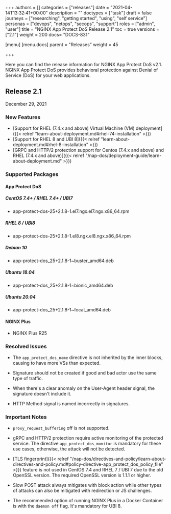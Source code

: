 +++
authors = []
categories = ["releases"]
date = "2021-04-14T13:32:41+00:00"
description = ""
doctypes = ["task"]
draft = false
journeys = ["researching", "getting started", "using", "self service"]
personas = ["devops", "netops", "secops", "support"]
roles = ["admin", "user"]
title = "NGINX App Protect DoS Release 2.1"
toc = true
versions = ["2.1"]
weight = 200
docs= "DOCS-831"

[menu]
  [menu.docs]
    parent = "Releases"
    weight = 45

+++

Here you can find the release information for NGINX App Protect DoS v2.1. NGINX App Protect DoS provides behavioral protection against Denial of Service (DoS) for your web applications. 

## Release 2.1

December 29, 2021

### New Features

- [Support for RHEL (7.4.x and above) Virtual Machine (VM) deployment]({{< relref "learn-about-deployment.md#rhel-74-installation" >}})
- [Support for RHEL 8 and UBI 8]({{< relref "learn-about-deployment.md#rhel-8-installation" >}})
- [GRPC and HTTP/2 protection support for Centos (7.4.x and above) and RHEL (7.4.x and above)]({{< relref "/nap-dos/deployment-guide/learn-about-deployment.md" >}})

### Supported Packages

#### App Protect DoS

##### CentOS 7.4+ / RHEL 7.4+ / UBI7
- app-protect-dos-25+2.1.8-1.el7.ngx.el7.ngx.x86_64.rpm

##### RHEL 8 / UBI8
- app-protect-dos-25+2.1.8-1.el8.ngx.el8.ngx.x86_64.rpm

##### Debian 10
- app-protect-dos_25+2.1.8-1~buster_amd64.deb

##### Ubuntu 18.04
- app-protect-dos_25+2.1.8-1~bionic_amd64.deb

##### Ubuntu 20.04
- app-protect-dos_25+2.1.8-1~focal_amd64.deb

#### NGINX Plus
- NGINX Plus R25

### Resolved Issues

- The `app_protect_dos_name` directive is not inherited by the inner blocks, causing to have more VSs than expected.

- Signature should not be created if good and bad actor use the same type of traffic.

- When there's a clear anomaly on the User-Agent header signal, the signature doesn't include it.

- HTTP Method signal is named incorrectly in signatures.

### Important Notes

- `proxy_request_buffering` off is not supported.

- gRPC and HTTP/2 protection require active monitoring of the protected service. The directive `app_protect_dos_monitor` is mandatory for these use cases, otherwise, the attack will not be detected.

- [TLS fingerprint]({{< relref "/nap-dos/directives-and-policy/learn-about-directives-and-policy.md#policy-directive-app_protect_dos_policy_file" >}}) feature is not used in CentOS 7.4 and RHEL 7 / UBI 7 due to the old OpenSSL version. The required OpenSSL version is 1.1.1 or higher.

- Slow POST attack always mitigates with block action while other types of attacks can also be mitigated with redirection or JS challenges.

- The recommended option of running NGINX Plus in a Docker Container is with the `daemon off` flag. It's mandatory for UBI 8.